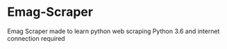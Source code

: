 # Emag-Scraper
Emag Scraper made to learn python web scraping
Python 3.6 and internet connection required
